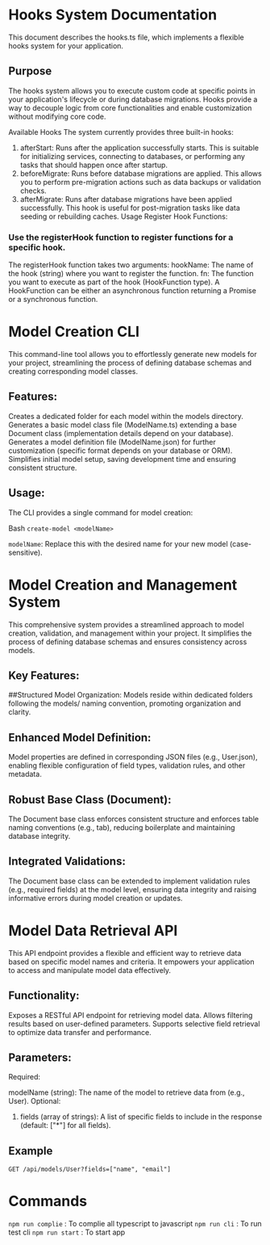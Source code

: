 # Hooks System Documentation
This document describes the hooks.ts file, which implements a flexible hooks system for your application.

## Purpose
The hooks system allows you to execute custom code at specific points in your application's lifecycle or during database migrations. Hooks provide a way to decouple logic from core functionalities and enable customization without modifying core code.

Available Hooks
The system currently provides three built-in hooks:

1. afterStart: Runs after the application successfully starts. This is suitable for initializing services, connecting to databases, or performing any tasks that should happen once after startup.
2. beforeMigrate: Runs before database migrations are applied. This allows you to perform pre-migration actions such as data backups or validation checks.
3. afterMigrate: Runs after database migrations have been applied successfully. This hook is useful for post-migration tasks like data seeding or rebuilding caches.
Usage
Register Hook Functions:

### Use the registerHook function to register functions for a specific hook.
The registerHook function takes two arguments:
hookName: The name of the hook (string) where you want to register the function.
fn: The function you want to execute as part of the hook (HookFunction type).
A HookFunction can be either an asynchronous function returning a Promise or a synchronous function.




# Model Creation CLI

This command-line tool allows you to effortlessly generate new models for your project, streamlining the process of defining database schemas and creating corresponding model classes.

## Features:

Creates a dedicated folder for each model within the models directory.
Generates a basic model class file (ModelName.ts) extending a base Document class (implementation details depend on your database).
Generates a model definition file (ModelName.json) for further customization (specific format depends on your database or ORM).
Simplifies initial model setup, saving development time and ensuring consistent structure.

## Usage:

The CLI provides a single command for model creation:

Bash
 `create-model <modelName>`

`modelName`: Replace this with the desired name for your new model (case-sensitive).




# Model Creation and Management System

This comprehensive system provides a streamlined approach to model creation, validation, and management within your project. It simplifies the process of defining database schemas and ensures consistency across models.

## Key Features:

##Structured Model Organization:
Models reside within dedicated folders following the models/<ModelName> naming convention, promoting organization and clarity.
## Enhanced Model Definition:
Model properties are defined in corresponding JSON files (e.g., User.json), enabling flexible configuration of field types, validation rules, and other metadata.
## Robust Base Class (Document):
The Document base class enforces consistent structure and enforces table naming conventions (e.g., tab<ModelName>), reducing boilerplate and maintaining database integrity.
## Integrated Validations:
The Document base class can be extended to implement validation rules (e.g., required fields) at the model level, ensuring data integrity and raising informative errors during model creation or updates.




# Model Data Retrieval API

This API endpoint provides a flexible and efficient way to retrieve data based on specific model names and criteria. It empowers your application to access and manipulate model data effectively.

## Functionality:

Exposes a RESTful API endpoint for retrieving model data.
Allows filtering results based on user-defined parameters.
Supports selective field retrieval to optimize data transfer and performance.
## Parameters:

Required:

modelName (string): The name of the model to retrieve data from (e.g., User).
Optional:

1. fields (array of strings): A list of specific fields to include in the response (default: ["*"] for all fields).

## Example
`GET /api/models/User?fields=["name", "email"]`




# Commands
`npm run complie` : To complie all typescript to javascript
`npm run cli` : To run test cli
`npm run start` : To start app
